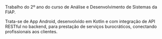 Trabalho do 2º ano do curso de Análise e Desenvolvimento de Sistemas da FIAP.

Trata-se de App Android, desenvolvido em Kotlin e com integração de API RESTful no backend, para prestação de serviços burocráticos, conectando profissionais aos clientes.
